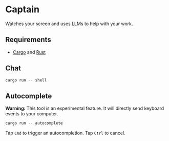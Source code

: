 # Captain

Watches your screen and uses LLMs to help with your work.

## Requirements

- [Cargo](https://doc.rust-lang.org/cargo/getting-started/installation.html) and [Rust](https://www.rust-lang.org/tools/install)

## Chat

```bash
cargo run -- shell
```

## Autocomplete

**Warning:** This tool is an experimental feature. It will directly send keyboard events to your computer.

```bash
cargo run -- autocomplete
```

Tap `Cmd` to trigger an autocompletion. Tap `Ctrl` to cancel.
